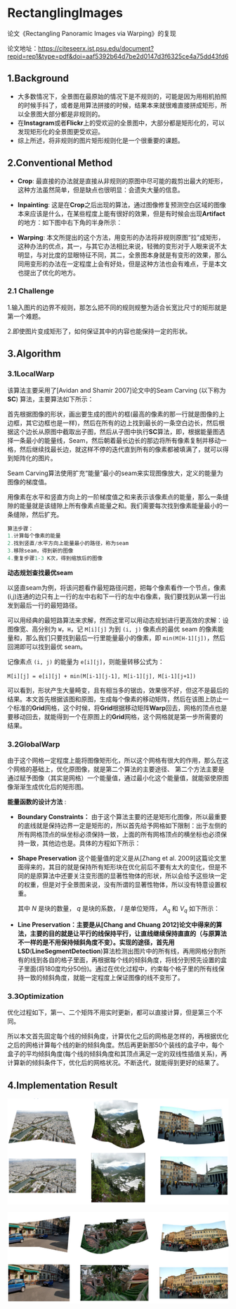 # RectanglingImages
论文《Rectangling Panoramic Images via Warping》的复现

论文地址：https://citeseerx.ist.psu.edu/document?repid=rep1&type=pdf&doi=aaf5392b64d7be2d0147d3f6325ce4a75dd43fd6

## 1.Background

- 大多数情况下，全景图在最原始的情况下是不规则的，可能是因为用相机拍照的时候手抖了，或者是用算法拼接的时候，结果本来就很难直接拼成矩形，所以全景图大部分都是非规则的。
- 在**Instagram**或者**Flickr**上的受欢迎的全景图中，大部分都是矩形化的，可以发现矩形化的全景图更受欢迎。
- 综上所述，将非规则的图片矩形规则化是一个很重要的课题。

## 2.Conventional Method

- **Crop**:  最直接的办法就是直接从非规则的原图中尽可能的裁剪出最大的矩形，这种方法虽然简单，但是缺点也很明显：会遗失大量的信息。
- **Inpainting**: 这是在**Crop**之后出现的算法，通过图像修复预测空白区域的图像本来应该是什么，在某些程度上能有很好的效果，但是有时候会出现**Artifact**的地方：如下图中右下角的半身所示：

- **Warping**: 本文所提出的这个方法，用变形的办法将非规则原图“拉”成矩形，这种办法的优点，其一，与其它办法相比来说，轻微的变形对于人眼来说不太明显，与对比度的显眼特征不同，其二，全景图本身就是有变形的效果，那么同用变形的办法在一定程度上会有好处，但是这种方法也会有难点，于是本文也提出了优化的地方。

### 2.1 Challenge

1.输入图片的边界不规则，那怎么把不同的规则规整为适合长宽比尺寸的矩形就是第一个难题。

2.即使图片变成矩形了，如何保证其中的内容也能保持一定的形状。

## 3.Algorithm

### 3.1LocalWarp

该算法主要采用了[Avidan and Shamir 2007]论文中的Seam Carving (以下称为**SC**) 算法，主要算法如下所示：

首先根据图像的形状，画出要生成的图片的框(最高的像素的那一行就是图像的上边框，其它边框也是一样)，然后在所有的边上找到最长的一条空白边长，然后根据这个边长从原图中截取出子图，然后从子图中执行**SC**算法，即，根据能量图选择一条最小的能量线，Seam，然后朝着最长边长的那边将所有像素复制并移动一格，然后继续找最长边，就这样不停的迭代直到所有的像素都被填满了，就可以得到矩阵化的图片。

Seam Carving算法使用扩充“能量”最小的seam来实现图像放大，定义的能量为图像的梯度值。

用像素在水平和竖直方向上的一阶梯度值之和来表示该像素点的能量，那么一条缝隙的能量就是该缝隙上所有像素点能量之和。我们需要每次找到像素能量最小的一条缝隙，然后扩充。

```c++
算法步骤：
1.计算每个像素的能量
2.找到竖直/水平方向上能量最小的路径，称为seam
3.移除seam，得到新的图像
4.重复步骤1-3 K次，得到缩放后的图像
```

**动态规划查找最优seam**

以竖直seam为例，将该问题看作最短路径问题，把每个像素看作一个节点，像素(i,j)连通的边只有上一行的左中右和下一行的左中右像素，我们要找到从第一行出发到最后一行的最短路径。

可以用经典的最短路算法来求解，然而这里可以用动态规划进行更高效的求解：设图像宽、高分别为 `W`，`H`，记 `M[i][j]` 为到 `(i, j)` 像素点的最优 seam 的像素能量和，那么我们只要找到最后一行里能量最小的像素，即 `min(M[H-1][j])`，然后回溯即可以找到最优 seam。

记像素点 `(i, j)` 的能量为 `e[i][j]`，则能量转移公式为：

`M[i][j] = e[i][j] + min(M[i-1][j-1], M[i-1][j], M[i-1][j+1])  `

可以看到，形状产生大量畸变，且有相当多的锯齿，效果很不好，但这不是最后的结果。本文首先根据该图和原图，生成每个像素的移动矩阵，然后在该图上防止一个标准的**Grid**网格，这个时候，将**Grid**根据移动矩阵**Warp**回去，网格的顶点也是要移动回去，就能得到一个在原图上的**Grid**网格，这个网格就是第一步所需要的结果。

### 3.2GlobalWarp

由于这个网格一定程度上能将图像矩形化，所以这个网格有很大的作用，那么在这个网格的基础上，优化原图像，就是第二个算法的主要途径、
第二个方法主要是通过赋予图像（其实是网格）一个能量值，通过最小化这个能量值，就能驱使原图像渐渐生成优化后的矩形图。

**能量函数的设计方法** :

- **Boundary Constraints：** 由于这个算法主要的还是矩形化图像，所以最重要的底线就是保持边界一定是矩形的，所以首先给予网格如下限制：出于左侧的所有网格顶点的纵坐标必须保持一致，上面的所有网格顶点的横坐标也必须保持一致，其他边也是。具体的方程如下所示：

- **Shape Preservation** 这个能量值的定义是从[Zhang et al. 2009]这篇论文里面得来的，其目的就是保持所有矩形块在优化前后不要有太大的变化，但是不同的是原算法中还要关注变形图的显著性物体的形状，所以会给予这些块一定的权重，但是对于全景图来说，没有所谓的显著性物体，所以没有特意设置权重。

  其中 $N$ 是块的数量， $q$ 是块的系数， $I$ 是单位矩阵， $A_q$ 和 $V_q$ 如下所示：

- **Line Preservation：**主要是从[Chang and Chuang 2012]论文中得来的算法，主要的目的就是让平行的线保持平行，让直线继续保持直直的（与原算法不一样的是不用保持倾斜角度不变）。实现的途径，首先用**LSD**(**LineSegmentDetection**)算法检测出图片中的所有线，再用网格分割所有的线到各自的格子里面，再根据每个线的倾斜角度，将线分到预先设置的盒子里面(将180度均分50份)。通过在优化过程中，约束每个格子里的所有线保持一致的倾斜角度，就能一定程度上保证图像的线不变形了。

### 3.3Optimization

优化过程如下，第一、二个矩阵不用实时更新，都可以直接计算，但是第三个不同。

所以本文首先固定每个线的倾斜角度，计算优化之后的网格是怎样的，再根据优化之后的网格计算每个线的新的倾斜角度。然后再更新那50个装线的盒子中，每个盒子的平均倾斜角度(每个线的倾斜角度和其顶点满足一定的双线性插值关系)，再计算新的倾斜条件下，优化后的网格状况。不断迭代，就能得到更好的结果了。

## 4.Implementation Result

![image](result/res1.png)

![image](result/res2.png)

